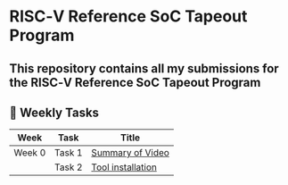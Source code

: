 # RISC‑V Reference SoC Tapeout Program

## This repository contains all my submissions for the RISC‑V Reference SoC Tapeout Program

## 📌 Weekly Tasks

| Week   | Task    | Title   |
|--------|---------|---------|
| Week 0 | Task 1 | [Summary of Video](week0/task1) |
|        | Task 2 | [Tool installation](week0/task2)|
